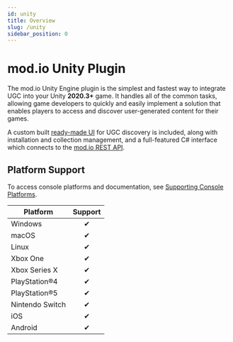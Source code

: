 ```yaml
---
id: unity
title: Overview
slug: /unity
sidebar_position: 0
---
```


# mod.io Unity Plugin

The mod.io Unity Engine plugin is the simplest and fastest way to integrate UGC into your Unity **2020.3+** game. It handles all of the common tasks, allowing game developers to quickly and easily implement a solution that enables players to access and discover user-generated content for their games.

A custom built [ready-made UI](/unity/ugc-browser) for UGC discovery is included, along with installation and collection management, and a full-featured C# interface which connects to the [mod.io REST API](/restapiref/).

## Platform Support

To access console platforms and documentation, see [Supporting Console Platforms](/platforms).

| Platform        | Support |
|-----------------|:-------:|
| Windows         | ✔       |
| macOS           | ✔       |
| Linux           | ✔       |
| Xbox One        | ✔       |
| Xbox Series X   | ✔       |
| PlayStation&reg;4   | ✔       |
| PlayStation&reg;5   | ✔       |
| Nintendo Switch | ✔       |
| iOS             | ✔       |
| Android         | ✔       |
